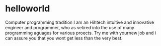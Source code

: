 # helloworld
Computer programming tradition
I am an Hihtech intuitive and innovative engineer and programmer, who as vetired into the use of many programming aguages for various proects. Try me with yournew job and i can assure you that you wont get less than the very best.
